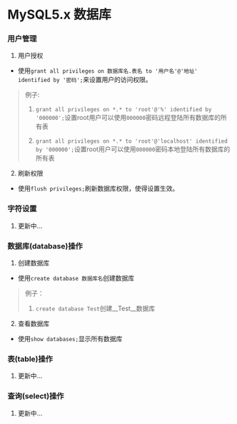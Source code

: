 # MySQL5.x 数据库

### 用户管理

1. 用户授权

  * 使用`grant all privileges on 数据库名.表名 to '用户名'@'地址' identified by '密码';`来设置用户的访问权限。

>例子:
>1. `grant all privileges on *.* to 'root'@'%' identified by '000000';`设置root用户可以使用`000000`密码远程登陆所有数据库的所有表
>
>2. `grant all privileges on *.* to 'root'@'localhost' identified by '000000';`设置root用户可以使用`000000`密码本地登陆所有数据库的所有表

2. 刷新权限

  * 使用`flush privileges;`刷新数据库权限，使得设置生效。

### 字符设置

1. 更新中...

### 数据库(database)操作

1. 创建数据库

  * 使用`create database 数据库名`创建数据库

>例子：
>1. `create database Test`创建__Test__数据库

2. 查看数据库

  * 使用`show databases;`显示所有数据库

### 表(table)操作

1. 更新中...

### 查询(select)操作

1. 更新中...